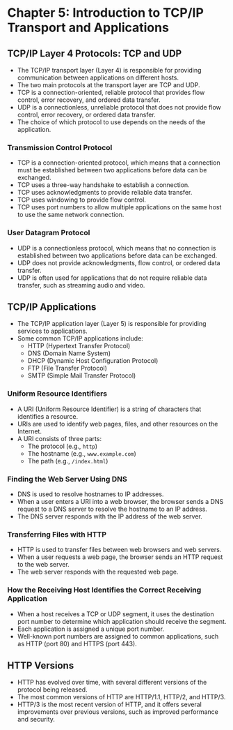 # Chapter 5: Introduction to TCP/IP Transport and Applications

## TCP/IP Layer 4 Protocols: TCP and UDP

*   The TCP/IP transport layer (Layer 4) is responsible for providing communication between applications on different hosts.
*   The two main protocols at the transport layer are TCP and UDP.
*   TCP is a connection-oriented, reliable protocol that provides flow control, error recovery, and ordered data transfer.
*   UDP is a connectionless, unreliable protocol that does not provide flow control, error recovery, or ordered data transfer.
*   The choice of which protocol to use depends on the needs of the application.

### Transmission Control Protocol

*   TCP is a connection-oriented protocol, which means that a connection must be established between two applications before data can be exchanged.
*   TCP uses a three-way handshake to establish a connection.
*   TCP uses acknowledgments to provide reliable data transfer.
*   TCP uses windowing to provide flow control.
*   TCP uses port numbers to allow multiple applications on the same host to use the same network connection.

### User Datagram Protocol

*   UDP is a connectionless protocol, which means that no connection is established between two applications before data can be exchanged.
*   UDP does not provide acknowledgments, flow control, or ordered data transfer.
*   UDP is often used for applications that do not require reliable data transfer, such as streaming audio and video.

## TCP/IP Applications

*   The TCP/IP application layer (Layer 5) is responsible for providing services to applications.
*   Some common TCP/IP applications include:
    *   HTTP (Hypertext Transfer Protocol)
    *   DNS (Domain Name System)
    *   DHCP (Dynamic Host Configuration Protocol)
    *   FTP (File Transfer Protocol)
    *   SMTP (Simple Mail Transfer Protocol)

### Uniform Resource Identifiers

*   A URI (Uniform Resource Identifier) is a string of characters that identifies a resource.
*   URIs are used to identify web pages, files, and other resources on the Internet.
*   A URI consists of three parts:
    *   The protocol (e.g., `http`)
    *   The hostname (e.g., `www.example.com`)
    *   The path (e.g., `/index.html`)

### Finding the Web Server Using DNS

*   DNS is used to resolve hostnames to IP addresses.
*   When a user enters a URI into a web browser, the browser sends a DNS request to a DNS server to resolve the hostname to an IP address.
*   The DNS server responds with the IP address of the web server.

### Transferring Files with HTTP

*   HTTP is used to transfer files between web browsers and web servers.
*   When a user requests a web page, the browser sends an HTTP request to the web server.
*   The web server responds with the requested web page.

### How the Receiving Host Identifies the Correct Receiving Application

*   When a host receives a TCP or UDP segment, it uses the destination port number to determine which application should receive the segment.
*   Each application is assigned a unique port number.
*   Well-known port numbers are assigned to common applications, such as HTTP (port 80) and HTTPS (port 443).

## HTTP Versions

*   HTTP has evolved over time, with several different versions of the protocol being released.
*   The most common versions of HTTP are HTTP/1.1, HTTP/2, and HTTP/3.
*   HTTP/3 is the most recent version of HTTP, and it offers several improvements over previous versions, such as improved performance and security.